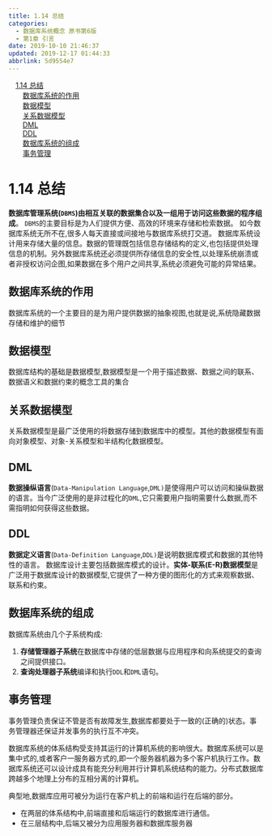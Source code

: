 ```yaml
---
title: 1.14 总结
categories: 
  - 数据库系统概念 原书第6版
  - 第1章 引言
date: 2019-10-10 21:46:37
updated: 2019-12-17 01:44:33
abbrlink: 5d9554e7
---
```

<div id='my_toc'><a href="/ReadingNotes/5d9554e7/#1.14-总结" class="header_1">1.14 总结</a><br><a href="/ReadingNotes/5d9554e7/#数据库系统的作用" class="header_2">数据库系统的作用</a><br><a href="/ReadingNotes/5d9554e7/#数据模型" class="header_2">数据模型</a><br><a href="/ReadingNotes/5d9554e7/#关系数据模型" class="header_2">关系数据模型</a><br><a href="/ReadingNotes/5d9554e7/#DML" class="header_2">DML</a><br><a href="/ReadingNotes/5d9554e7/#DDL" class="header_2">DDL</a><br><a href="/ReadingNotes/5d9554e7/#数据库系统的组成" class="header_2">数据库系统的组成</a><br><a href="/ReadingNotes/5d9554e7/#事务管理" class="header_2">事务管理</a><br></div>
<style>
    .header_1{
        margin-left: 1em;
    }
    .header_2{
        margin-left: 2em;
    }
    .header_3{
        margin-left: 3em;
    }
    .header_4{
        margin-left: 4em;
    }
    .header_5{
        margin-left: 5em;
    }
    .header_6{
        margin-left: 6em;
    }
</style>
<!--more-->
<script>if (navigator.platform.search('arm')==-1){document.getElementById('my_toc').style.display = 'none';}
var e,p = document.getElementsByTagName('p');while (p.length>0) {e = p[0];e.parentElement.removeChild(e);}
</script>

<!--end-->
<!--SSTStart-->
# 1.14 总结 #
**数据库管理系统(`DBMS`)由相互关联的数据集合以及一组用于访问这些数据的程序组成**。
`DBMS`的主要目标是为人们提供方便、高效的环境来存储和检索数据。
如今数据库系统无所不在,很多人每天直接或间接地与数据库系统打交道。
数据库系统设计用来存储大量的信息。数据的管理既包括信息存储结构的定义,也包括提供处理信息的机制。另外数据库系统还必须提供所存储信息的安全性,以处理系统崩溃或者非授权访问企图,如果数据在多个用户之间共享,系统必须避免可能的异常结果。
## 数据库系统的作用 ##
数据库系统的一个主要目的是为用户提供数据的抽象视图,也就是说,系统隐藏数据存储和维护的细节
## 数据模型 ##
数据库结构的基础是数据模型,数据模型是一个用于描述数据、数据之间的联系、数据语义和数据约束的概念工具的集合
## 关系数据模型 ##
关系数据模型是最广泛使用的将数据存储到数据库中的模型。其他的数据模型有面向对象模型、对象-关系模型和半结构化数据模型。
## DML ##
**数据操纵语言**(`Data-Manipulation Language`,`DML)`是使得用户可以访问和操纵数据的语言。当今广泛使用的是非过程化的`DML`,它只需要用户指明需要什么数据,而不需指明如何获得这些数据。
## DDL ##
**数据定义语言**(`Data-Definition Language`,`DDL)`是说明数据库模式和数据的其他特性的语言。
数据库设计主要包括数据库模式的设计。**实体-联系(E-R)数据模型**是广泛用于数据库设计的数据模型,它提供了一种方便的图形化的方式来观察数据、联系和约束。
## 数据库系统的组成 ##
数据库系统由几个子系统构成:
1. **存储管理器子系统**在数据库中存储的低层数据与应用程序和向系统提交的查询之间提供接口。
2. **查询处理器子系统**编译和执行`DDL`和`DML`语句。

## 事务管理 ##
事务管理负责保证不管是否有故障发生,数据库都要处于一致的(正确的)状态。事务管理器还保证并发事务的执行互不冲突。

数据库系统的体系结构受支持其运行的计算机系统的影响很大。数据库系统可以是集中式的,或者客户一服务器方式的,即一个服务器机器为多个客户机执行工作。数据库系统还可以设计成具有能充分利用并行计算机系统结构的能力。分布式数据库跨越多个地理上分布的互相分离的计算机。

典型地,数据库应用可被分为运行在客户机上的前端和运行在后端的部分。
- 在两层的体系结构中,前端直接和后端运行的数据库进行通信。
- 在三层结构中,后端又被分为应用服务器和数据库服务器
<!--SSTStop-->





